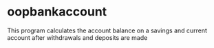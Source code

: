 # oopbankaccount
This program calculates the account balance on a savings and current account after withdrawals and deposits are made
